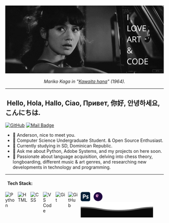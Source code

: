<p align="center">
  <img src="https://github.com/kinoute/kinoute/blob/master/images/output.gif?raw=true" />
</p>
<p align="center">
  <em>Mariko Kaga in "<a href="https://www.imdb.com/title/tt0056327">Kawaita hana</a>" (1964).</em>
</p>

---

## &nbsp;Hello, Hola, Hallo, Ciao, Привет, 你好, 안녕하세요, こんにちは.

[![GitHub](https://img.shields.io/badge/GitHub-insomniohere-181717?style=flat&logo=github)](https://github.com/insomniohere)
[![Mail Badge](https://img.shields.io/badge/-insomniohere@gmail.com-c14438?style=flat&logo=Gmail&logoColor=white&link=mailto:insomniohere@gmail.com)](mailto:insomniohere@gmail.com)

- 🥽 Anderson, nice to meet you. 
- 🥽 Computer Science Undergraduate Student. & Open Source Enthusiast.
- 🥽 Currently studying in SD, Dominican Republic.
- 🥽 Ask me about Python, Adobe Systems, and my projects on here soon.
- 🥽 Passionate about language acquisition, delving into chess theory, longboarding, different music & art genres, and researching new developments in technology and programming.

---

#### &nbsp; Tech Stack: 
<img align="left" alt="Python" width="30px" style="padding-right:10px;" src="https://cdn.jsdelivr.net/gh/devicons/devicon/icons/python/python-plain.svg"/>
<img align="left" alt="HTML" width="30px" style="padding-right:10px;" src="https://cdn.jsdelivr.net/gh/devicons/devicon/icons/html5/html5-plain.svg"/>
<img align="left" alt="CSS" width="30px" style="padding-right:10px;" src="https://cdn.jsdelivr.net/gh/devicons/devicon/icons/css3/css3-plain.svg"/>
<img align="left" alt="VS Code" width="30px" style="padding-right:10px;" src="https://cdn.jsdelivr.net/gh/devicons/devicon/icons/vscode/vscode-original.svg"/>
<img align="left" alt="Git" width="30px" style="padding-right:10px;" src="https://cdn.jsdelivr.net/gh/devicons/devicon/icons/git/git-original.svg"/>
<img align="left" alt="GitHub" width="30px" style="padding-right:10px;" src="https://cdn.jsdelivr.net/gh/devicons/devicon/icons/github/github-original.svg"/>
<img align="left" alt="Photoshop" width="30px" style="padding-right:10px;" src="https://raw.githubusercontent.com/devicons/devicon/master/icons/photoshop/photoshop-plain.svg"/>
<img align="left" alt="After Effects" width="30px" style="padding-right:10px;" src="https://raw.githubusercontent.com/devicons/devicon/master/icons/aftereffects/aftereffects-original.svg"/>
<br />

![Bottom Design](https://raw.githubusercontent.com/insomniohere/insomniohere/main/Assets/Bottom.svg)

